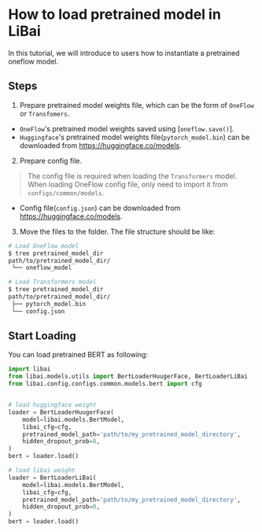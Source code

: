 # How to load pretrained model in LiBai
In this tutorial, we will introduce to users how to instantiate a pretrained oneflow model.

## Steps
1. Prepare pretrained model weights file, which can be the form of `OneFlow` or `Transfomers`.
- `OneFlow`'s pretrained model weights saved using [`oneflow.save()`].
- `Huggingface`'s pretrained model weights file(`pytorch_model.bin`) can be downloaded from https://huggingface.co/models.

2. Prepare config file.
> The config file is required when loading the `Transformers` model.
> When loading OneFlow config file, only need to import it from `configs/common/models`.
- Config file(`config.json`) can be downloaded from https://huggingface.co/models.

3. Move the files to the folder. The file structure should be like:
```bash
# Load OneFlow model
$ tree pretrained_model_dir
path/to/pretrained_model_dir/
 └── oneflow_model

# Load Transformers model
$ tree pretrained_model_dir
path/to/pretrained_model_dir/
 ├── pytorch_model.bin
 └── config.json
```

## Start Loading
You can load pretrained BERT as following:
```python
import libai
from libai.models.utils import BertLoaderHuugerFace, BertLoaderLiBai
from libai.config.configs.common.models.bert import cfg


# load huggingface weight
loader = BertLoaderHuugerFace(
    model=libai.models.BertModel,
    libai_cfg=cfg,
    pretrained_model_path='path/to/my_pretrained_model_directory',
    hidden_dropout_prob=0,
)
bert = loader.load()

# load libai weight
loader = BertLoaderLiBai(
    model=libai.models.BertModel,
    libai_cfg=cfg,
    pretrained_model_path='path/to/my_pretrained_model_directory',
    hidden_dropout_prob=0,
)
bert = loader.load()
```
